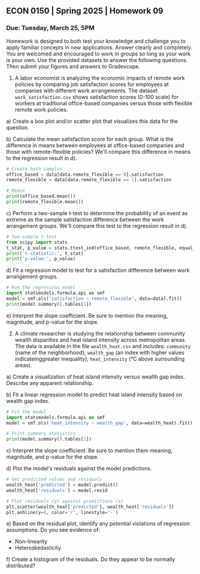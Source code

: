 ## ECON 0150 | Spring 2025 | Homework 09

### Due: Tuesday, March 25, 5PM

Homework is designed to both test your knowledge and challenge you to apply familiar concepts in new applications. Answer clearly and completely. You are welcomed and encouraged to work in groups so long as your work is your own. Use the provided datasets to answer the following questions. Then submit your figures and answers to Gradescope.

1. A labor economist is analyzing the economic impacts of remote work policies by comparing job satisfaction scores for employees at companies with different work arrangements. The dataset `work_satisfaction.csv` shows satisfaction scores (0-100 scale) for workers at traditional office-based companies versus those with flexible remote work policies.

a) Create a box plot and/or scatter plot that visualizes this data for the question.



b) Calculate the mean satisfaction score for each group. What is the difference in means between employees at office-based companies and those with remote-flexible policies? We'll compare this difference in means to the regression result in d).

```python
# Create both samples
office_based = data[data.remote_flexible == 0].satisfaction
remote_flexible = data[data.remote_flexible == 1].satisfaction

# Means
print(office_based.mean())
print(remote_flexible.mean())
```



c) Perform a two-sample t-test to determine the probability of an event as extreme as the sample satisfaction difference between the work arrangement groups. We'll compare this test to the regression result in d).

```python
# Two-sample t-test
from scipy import stats
t_stat, p_value = stats.ttest_ind(office_based, remote_flexible, equal_var=False)
print('t-statistic:', t_stat)
print('p-value:', p_value)
```



d) Fit a regression model to test for a satisfaction difference between work arrangement groups.

```python
# Run the regression model
import statsmodels.formula.api as smf
model = smf.ols('satisfaction ~ remote_flexible', data=data).fit()
print(model.summary().tables[1])
```



e) Interpret the slope coefficient. Be sure to mention the meaning, magnitude, and p-value for the slope.



2. A climate researcher is studying the relationship between community wealth disparities and heat island intensity across metropolitan areas. The data is available in the file `wealth_heat.csv` and includes: `community` (name of the neighborhood); `wealth_gap` (an index with higher values indicateinggreater inequality); `heat_intensity` (°C above surrounding areas).

a) Create a visualization of heat island intensity versus wealth gap index. Describe any apparent relationship.



b) Fit a linear regression model to predict heat island intensity based on wealth gap index.

```python
# Fit the model
import statsmodels.formula.api as smf
model = smf.ols('heat_intensity ~ wealth_gap', data=wealth_heat).fit()

# Print summary statistics
print(model.summary().tables[1])
```



c) Interpret the slope coefficient. Be sure to mention them meaning, magnitude, and p-value for the slope.



d) Plot the model's residuals against the model predictions.

```python
# Get predicted values and residuals
wealth_heat['predicted'] = model.predict()
wealth_heat['residuals'] = model.resid

# Plot residuals (y) against predictions (x)
plt.scatter(wealth_heat['predicted'], wealth_heat['residuals'])
plt.axhline(y=0, color='r', linestyle='-')
```



e) Based on the residual plot, identify any potential violations of regression assumptions. Do you see evidence of:

- Non-linearity
- Heteroskedasticity



f) Create a histogram of the residuals. Do they appear to be normally distributed?